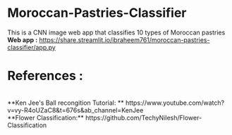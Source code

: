 # Moroccan-Pastries-Classifier
This is a CNN image web app that classifies 10 types of Moroccan pastries <br>
**Web app :** https://share.streamlit.io/ibraheem761/moroccan-pastries-classifier/app.py 

# References : 
<br>
**Ken Jee's Ball recongition Tutorial: ** https://www.youtube.com/watch?v=vy-R4oUZaC8&t=676s&ab_channel=KenJee
<br>
**Flower Classification:** https://github.com/TechyNilesh/Flower-Classification
